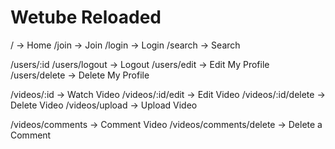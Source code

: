 # Wetube Reloaded

/ -> Home
/join -> Join
/login -> Login
/search -> Search

/users/:id
/users/logout -> Logout
/users/edit -> Edit My Profile
/users/delete -> Delete My Profile

/videos/:id -> Watch Video
/videos/:id/edit -> Edit Video
/videos/:id/delete -> Delete Video
/videos/upload -> Upload Video

/videos/comments -> Comment Video
/videos/comments/delete -> Delete a Comment
